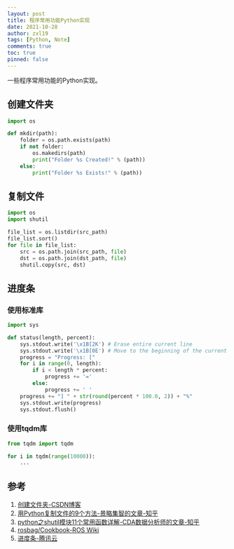 ```yaml
---
layout: post
title: 程序常用功能Python实现
date: 2021-10-28
author: zxl19
tags: [Python, Note]
comments: true
toc: true
pinned: false
---
```


一些程序常用功能的Python实现。

<!-- more -->

## 创建文件夹

```python
import os

def mkdir(path):
    folder = os.path.exists(path)
    if not folder:
        os.makedirs(path)
        print("Folder %s Created!" % (path))
    else:
        print("Folder %s Exists!" % (path))
```

## 复制文件

```python
import os
import shutil

file_list = os.listdir(src_path)
file_list.sort()
for file in file_list:
    src = os.path.join(src_path, file)
    dst = os.path.join(dst_path, file)
    shutil.copy(src, dst)
```

## 进度条

### 使用标准库

```python
import sys

def status(length, percent):
    sys.stdout.write('\x1B[2K') # Erase entire current line
    sys.stdout.write('\x1B[0E') # Move to the beginning of the current line
    progress = "Progress: ["
    for i in range(0, length):
        if i < length * percent:
            progress += '='
        else:
            progress += ' '
    progress += "] " + str(round(percent * 100.0, 2)) + "%"
    sys.stdout.write(progress)
    sys.stdout.flush()
```

### 使用tqdm库

```python
from tqdm import tqdm

for i in tqdm(range(10000)):
    ...
```

## 参考

1. [创建文件夹-CSDN博客](https://blog.csdn.net/vip_lvkang/article/details/76906718)
2. [用Python复制文件的9个方法-景略集智的文章-知乎](https://zhuanlan.zhihu.com/p/35725217)
3. [python之shutil模块11个常用函数详解-CDA数据分析师的文章-知乎](https://zhuanlan.zhihu.com/p/213919757)
4. [rosbag/Cookbook-ROS Wiki](http://wiki.ros.org/rosbag/Cookbook)
5. [进度条-腾讯云](https://cloud.tencent.com/developer/article/1661478)
